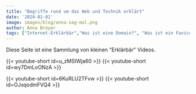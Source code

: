```yaml
---
title: "Begriffe rund um das Web und Technik erklärt"
date: '2024-01-01'
image: images/blog/anna-sag-mal.png
author: Anna Breyer
tags: ["Internet-Erklärbär","Was ist eine Domain?", "Was ist ein Favicon?", "Was ist der Unterschied zwischen Homepage, Webseite und Landingpage", "Was ist der Unterschied zwischen jpg, png, gif und svg?"]
---
```


Diese Seite ist eine Sammlung von kleinen "Erklärbär" Videos.  

{{< youtube-short id=u_zMSIWja60 >}}
{{< youtube-short id=wy7DmLoONzA >}}

{{< youtube-short id=6KuRLU2TFvw >}}
{{< youtube-short id=OJxqodmFVQ4 >}}